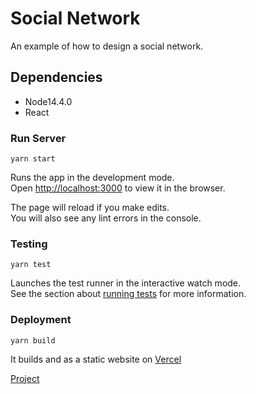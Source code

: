 # Social Network

An example of how to design a social network.

## Dependencies

- Node14.4.0
- React

### Run Server

 `yarn start`

Runs the app in the development mode.\
Open [http://localhost:3000](http://localhost:3000) to view it in the browser.

The page will reload if you make edits.\
You will also see any lint errors in the console.

### Testing

`yarn test`

Launches the test runner in the interactive watch mode.\
See the section about [running tests](https://facebook.github.io/create-react-app/docs/running-tests) for more information.

### Deployment

`yarn build`

It builds and as a static website on [Vercel](https://vercel.com/)

[Project](https://social-network-test.vercel.app/)
